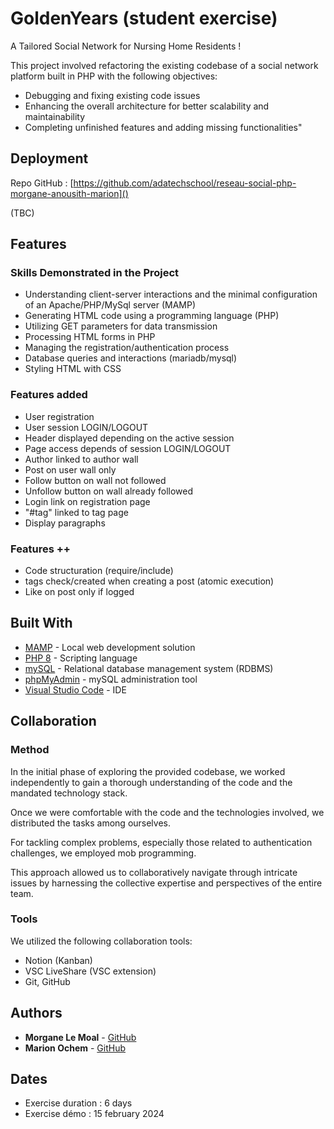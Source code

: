 # GoldenYears (student exercise)

A Tailored Social Network for Nursing Home Residents !

This project involved refactoring the existing codebase of a social network platform built in PHP with the following objectives:

- Debugging and fixing existing code issues
- Enhancing the overall architecture for better scalability and maintainability
- Completing unfinished features and adding missing functionalities"


## Deployment

Repo GitHub : [https://github.com/adatechschool/reseau-social-php-morgane-anousith-marion]()

(TBC)

## Features 

### Skills Demonstrated in the Project

- Understanding client-server interactions and the minimal configuration of an Apache/PHP/MySql server (MAMP)
- Generating HTML code using a programming language (PHP)
- Utilizing GET parameters for data transmission
- Processing HTML forms in PHP 
- Managing the registration/authentication process 
- Database queries and interactions (mariadb/mysql)
- Styling HTML with CSS

### Features added

* User registration
* User session LOGIN/LOGOUT
* Header displayed depending on the active session
* Page access depends of session LOGIN/LOGOUT
* Author linked to author wall
* Post on user wall only
* Follow button on wall not followed 
* Unfollow button on wall already followed
* Login link on registration page
* "#tag" linked to tag page
* Display paragraphs

### Features ++

* Code structuration (require/include)
* tags check/created when creating a post (atomic execution)
* Like on post only if logged



## Built With

* [MAMP](https://www.mamp.info/en/mac/) - Local web development solution
* [PHP 8](https://www.php.net/) - Scripting language
* [mySQL](https://www.mysql.com/) - Relational database management system (RDBMS)
* [phpMyAdmin](https://www.phpmyadmin.net/) - mySQL administration tool
* [Visual Studio Code](https://code.visualstudio.com/) - IDE

## Collaboration

### Method

In the initial phase of exploring the provided codebase, we worked independently to gain a thorough understanding of the code and the mandated technology stack. 

Once we were comfortable with the code and the technologies involved, we distributed the tasks among ourselves.

For tackling complex problems, especially those related to authentication challenges, we employed mob programming. 

This approach allowed us to collaboratively navigate through intricate issues by harnessing the collective expertise and perspectives of the entire team.

### Tools

We utilized the following collaboration tools:

- Notion (Kanban)
- VSC LiveShare (VSC extension)
- Git, GitHub


## Authors

* **Morgane Le Moal** - [GitHub](https://github.com/M0nline)
* **Marion Ochem** - [GitHub](https://github.com/MarionOchem)



## Dates

* Exercise duration : 6 days
* Exercise démo : 15 february 2024